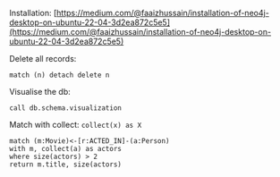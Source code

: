 
Installation: [https://medium.com/@faaizhussain/installation-of-neo4j-desktop-on-ubuntu-22-04-3d2ea872c5e5](https://medium.com/@faaizhussain/installation-of-neo4j-desktop-on-ubuntu-22-04-3d2ea872c5e5)

Delete all records:
```cypher
match (n) detach delete n
```

Visualise the db:
```cypher
call db.schema.visualization
```

Match with collect: `collect(x) as X`
```cypher
match (m:Movie)<-[r:ACTED_IN]-(a:Person)
with m, collect(a) as actors
where size(actors) > 2
return m.title, size(actors)
```

